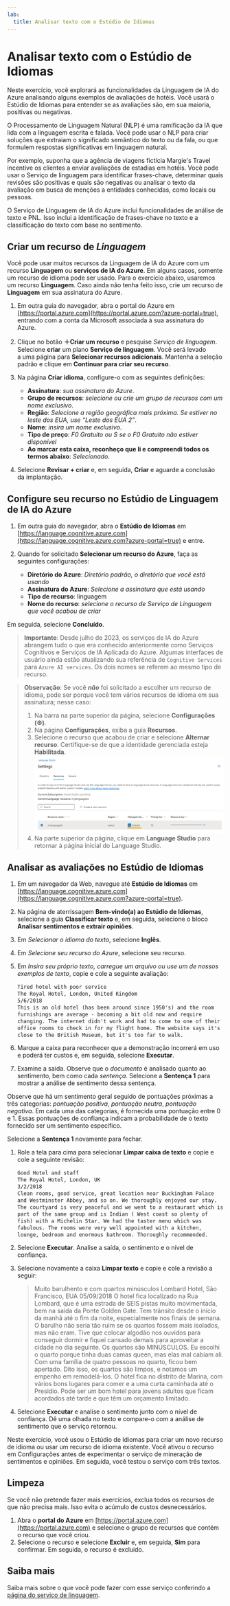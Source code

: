 ```yaml
---
lab:
  title: Analisar texto com o Estúdio de Idiomas
---
```


# Analisar texto com o Estúdio de Idiomas

Neste exercício, você explorará as funcionalidades da Linguagem de IA do Azure analisando alguns exemplos de avaliações de hotéis. Você usará o Estúdio de Idiomas para entender se as avaliações são, em sua maioria, positivas ou negativas.

O Processamento de Linguagem Natural (NLP) é uma ramificação da IA que lida com a linguagem escrita e falada. Você pode usar o NLP para criar soluções que extraiam o significado semântico do texto ou da fala, ou que formulem respostas significativas em linguagem natural.

Por exemplo, suponha que a agência de viagens fictícia Margie's Travel incentive os clientes a enviar avaliações de estadias em hotéis. Você pode usar o Serviço de linguagem para identificar frases-chave, determinar quais revisões são positivas e quais são negativas ou analisar o texto da avaliação em busca de menções a entidades conhecidas, como locais ou pessoas.

O Serviço de Linguagem de IA do Azure inclui funcionalidades de análise de texto e PNL. Isso inclui a identificação de frases-chave no texto e a classificação do texto com base no sentimento.

## Criar um recurso de *Linguagem*

Você pode usar muitos recursos da Linguagem de IA do Azure com um recurso **Linguagem** ou **serviços de IA do Azure**. Em alguns casos, somente um recurso de idioma pode ser usado. Para o exercício abaixo, usaremos um recurso **Linguagem**. Caso ainda não tenha feito isso, crie um recurso de **Linguagem** em sua assinatura do Azure.

1. Em outra guia do navegador, abra o portal do Azure em [https://portal.azure.com](https://portal.azure.com?azure-portal=true), entrando com a conta da Microsoft associada à sua assinatura do Azure.

1. Clique no botão **&#65291;Criar um recurso** e pesquise *Serviço de linguagem*. Selecione **criar** um plano **Serviço de linguagem**. Você será levado a uma página para **Selecionar recursos adicionais**. Mantenha a seleção padrão e clique em **Continuar para criar seu recurso**. 

1. Na página **Criar idioma**, configure-o com as seguintes definições:
    - **Assinatura**: *sua assinatura do Azure*.
    - **Grupo de recursos**: *selecione ou crie um grupo de recursos com um nome exclusivo*.
    - **Região**: *Selecione a região geográfica mais próxima. Se estiver no leste dos EUA, use “Leste dos EUA 2”*.
    - **Nome**: *insira um nome exclusivo*.
    - **Tipo de preço**: *F0 Gratuito ou S se o F0 Gratuito não estiver disponível*
    - **Ao marcar esta caixa, reconheço que li e compreendi todos os termos abaixo**: *Selecionado*.

1. Selecione **Revisar + criar** e, em seguida, **Criar** e aguarde a conclusão da implantação.

## Configure seu recurso no Estúdio de Linguagem de IA do Azure

1. Em outra guia do navegador, abra o **Estúdio de Idiomas** em [https://language.cognitive.azure.com](https://language.cognitive.azure.com?azure-portal=true) e entre.

1. Quando for solicitado **Selecionar um recurso do Azure**, faça as seguintes configurações:
    - **Diretório do Azure**: *Diretório padrão, o diretório que você está usando*
    - **Assinatura do Azure**: *Selecione a assinatura que está usando*
    - **Tipo de recurso**: linguagem
    - **Nome do recurso**: *selecione o recurso de Serviço de Linguagem que você acabou de criar*

Em seguida, selecione **Concluído**.

> **Importante**: Desde julho de 2023, os serviços de IA do Azure abrangem tudo o que era conhecido anteriormente como Serviços Cognitivos e Serviços de IA Aplicada do Azure. Algumas interfaces de usuário ainda estão atualizando sua referência de `Cognitive Services` para `Azure AI services`. Os dois nomes se referem ao mesmo tipo de recurso.

> **Observação**: Se você ***não*** foi solicitado a escolher um recurso de idioma, pode ser porque você tem vários recursos de idioma em sua assinatura; nesse caso:
> 1. Na barra na parte superior da página, selecione **Configurações (&#9881;)**. 
> 1. Na página **Configurações**, exiba a guia **Recursos**.
> 1. Selecione o recurso que acabou de criar e selecione **Alternar recurso**. Certifique-se de que a identidade gerenciada esteja **Habilitada**.
> ![Habilitar o recurso de idioma.](media/analyze-text-language-service/language-resource-enabled.png)
> 1. Na parte superior da página, clique em **Language Studio** para retornar à página inicial do Language Studio.

## Analisar as avaliações no Estúdio de Idiomas

1. Em um navegador da Web, navegue até **Estúdio de Idiomas** em [https://language.cognitive.azure.com](https://language.cognitive.azure.com?azure-portal=true).

1. Na página de aterrissagem **Bem-vindo(a) ao Estúdio de Idiomas**, selecione a guia **Classificar texto** e, em seguida, selecione o bloco **Analisar sentimentos e extrair opiniões**.

1. Em *Selecionar o idioma do texto*, selecione **Inglês**.

1. Em *Selecione seu recurso do Azure*, selecione seu recurso.

1. Em *Insira seu próprio texto, carregue um arquivo ou use um de nossos exemplos de texto*, copie e cole a seguinte avaliação:

    ```
    Tired hotel with poor service
    The Royal Hotel, London, United Kingdom
    5/6/2018
    This is an old hotel (has been around since 1950's) and the room furnishings are average - becoming a bit old now and require changing. The internet didn't work and had to come to one of their office rooms to check in for my flight home. The website says it's close to the British Museum, but it's too far to walk.
    ```

1. Marque a caixa para reconhecer que a demonstração incorrerá em uso e poderá ter custos e, em seguida, selecione **Executar**.

1. Examine a saída. Observe que o *documento* é analisado quanto ao sentimento, bem como cada *sentença*. Selecione a **Sentença 1** para mostrar a análise de sentimento dessa sentença. 

Observe que há um sentimento geral seguido de pontuações próximas a três categorias: *pontuação positiva*, *pontuação neutra*, *pontuação negativa*. Em cada uma das categorias, é fornecida uma pontuação entre 0 e 1. Essas pontuações de confiança indicam a probabilidade de o texto fornecido ser um sentimento específico. 

Selecione a **Sentença 1** novamente para fechar.

1. Role a tela para cima para selecionar **Limpar caixa de texto** e copie e cole a seguinte revisão:

    ```
    Good Hotel and staff
    The Royal Hotel, London, UK
    3/2/2018
    Clean rooms, good service, great location near Buckingham Palace and Westminster Abbey, and so on. We thoroughly enjoyed our stay. The courtyard is very peaceful and we went to a restaurant which is part of the same group and is Indian ( West coast so plenty of fish) with a Michelin Star. We had the taster menu which was fabulous. The rooms were very well appointed with a kitchen, lounge, bedroom and enormous bathroom. Thoroughly recommended.
    ```
    
    
1. Selecione **Executar**. Analise a saída, o sentimento e o nível de confiança.

1. Selecione novamente a caixa **Limpar texto** e copie e cole a revisão a seguir:

    >Muito barulhento e com quartos minúsculos Lombard Hotel, São Francisco, EUA 05/09/2018 O hotel fica localizado na Rua Lombard, que é uma estrada de SEIS pistas muito movimentada, bem na saída da Ponte Golden Gate. Tem trânsito desde o início da manhã até o fim da noite, especialmente nos finais de semana. O barulho não seria tão ruim se os quartos fossem mais isolados, mas não eram. Tive que colocar algodão nos ouvidos para conseguir dormir e fiquei cansado demais para aproveitar a cidade no dia seguinte. Os quartos são MINÚSCULOS. Eu escolhi o quarto porque tinha duas camas queen, mas elas mal cabiam ali. Com uma família de quatro pessoas no quarto, ficou bem apertado. Dito isso, os quartos são limpos, e notamos um empenho em remodelá-los. O hotel fica no distrito de Marina, com vários bons lugares para comer e a uma curta caminhada até o Presidio. Pode ser um bom hotel para jovens adultos que ficam acordados até tarde e que têm um orçamento limitado.

1. Selecione **Executar** e analise o sentimento junto com o nível de confiança. Dê uma olhada no texto e compare-o com a análise de sentimento que o serviço retornou.

Neste exercício, você usou o Estúdio de Idiomas para criar um novo recurso de idioma ou usar um recurso de idioma existente. Você ativou o recurso em Configurações antes de experimentar o serviço de mineração de sentimentos e opiniões. Em seguida, você testou o serviço com três textos.

## Limpeza

Se você não pretende fazer mais exercícios, exclua todos os recursos de que não precisa mais. Isso evita o acúmulo de custos desnecessários.

1. Abra o **portal do Azure** em [https://portal.azure.com](https://portal.azure.com) e selecione o grupo de recursos que contém o recurso que você criou.
1. Selecione o recurso e selecione **Excluir** e, em seguida, **Sim** para confirmar. Em seguida, o recurso é excluído.

## Saiba mais

Saiba mais sobre o que você pode fazer com esse serviço conferindo a [página do serviço de linguagem](https://learn.microsoft.com/azure/ai-services/language-service/overview).
